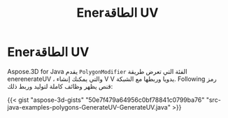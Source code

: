 ﻿---
title: Enerالطاقة UV
type: docs
weight: 20
url: /ar/java/generate-uv/
description: Aspose.3D for Java يقدم Pأوليغونغاين أوديفير الفئة التي تعرض طريقة enerenerateUV ، والتي يمكنك توليد يدويا V V وربطها مع شبكة.
---
# **Enerالطاقة UV**
Aspose.3D for Java يقدم `PolygonModifier` الفئة التي تعرض طريقة enerenerateUV ، والتي يمكنك إنشاء V V يدويا وربطها مع الشبكة. Following رمز قنص يظهر وظائف كاملة لتوليد وربط ذلك:

{{< gist "aspose-3d-gists" "50e7f479a64956c0bf78841c0799ba76" "src-java-examples-polygons-GenerateUV-GenerateUV.java" >}}
